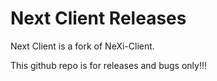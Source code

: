 # Next Client Releases
Next Client is a fork of NeXi-Client.

This github repo is for releases and bugs only!!!
